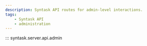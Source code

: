 ```yaml
---
description: Syntask API routes for admin-level interactions.
tags:
    - Syntask API
    - administration
---
```


::: syntask.server.api.admin